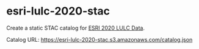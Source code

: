 # esri-lulc-2020-stac

Create a static STAC catalog for [ESRI 2020 LULC Data](https://www.arcgis.com/home/item.html?id=d6642f8a4f6d4685a24ae2dc0c73d4ac).

Catalog URL: https://esri-lulc-2020-stac.s3.amazonaws.com/catalog.json